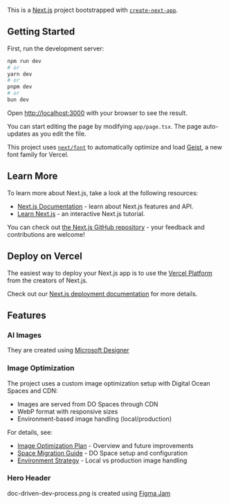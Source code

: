 This is a [Next.js](https://nextjs.org) project bootstrapped with [`create-next-app`](https://nextjs.org/docs/app/api-reference/cli/create-next-app).

## Getting Started

First, run the development server:

```bash
npm run dev
# or
yarn dev
# or
pnpm dev
# or
bun dev
```

Open [http://localhost:3000](http://localhost:3000) with your browser to see the result.

You can start editing the page by modifying `app/page.tsx`. The page auto-updates as you edit the file.

This project uses [`next/font`](https://nextjs.org/docs/app/building-your-application/optimizing/fonts) to automatically optimize and load [Geist](https://vercel.com/font), a new font family for Vercel.

## Learn More

To learn more about Next.js, take a look at the following resources:

- [Next.js Documentation](https://nextjs.org/docs) - learn about Next.js features and API.
- [Learn Next.js](https://nextjs.org/learn) - an interactive Next.js tutorial.

You can check out [the Next.js GitHub repository](https://github.com/vercel/next.js) - your feedback and contributions are welcome!

## Deploy on Vercel

The easiest way to deploy your Next.js app is to use the [Vercel Platform](https://vercel.com/new?utm_medium=default-template&filter=next.js&utm_source=create-next-app&utm_campaign=create-next-app-readme) from the creators of Next.js.

Check out our [Next.js deployment documentation](https://nextjs.org/docs/app/building-your-application/deploying) for more details.

## Features

### AI Images
They are created using [Microsoft Designer](https://designer.microsoft.com/image-creator?scenario=texttoimage)

### Image Optimization
The project uses a custom image optimization setup with Digital Ocean Spaces and CDN:
- Images are served from DO Spaces through CDN
- WebP format with responsive sizes
- Environment-based image handling (local/production)

For details, see:
- [Image Optimization Plan](docs/IMAGE-OPTIMIZATION-PLAN.md) - Overview and future improvements
- [Space Migration Guide](docs/DO-SPACES-MIGRATION.md) - DO Space setup and configuration
- [Environment Strategy](docs/IMAGE-ENVIRONMENT-STRATEGY.md) - Local vs production image handling

### Hero Header
doc-driven-dev-process.png is created using [Figma Jam](https://www.figma.com/board/tQ6GX92WeqJu17x49vzIz1/Doc-Driven-Dev-Process?node-id=0-1&t=zUENpxVCz7yUS2Ke-1)
